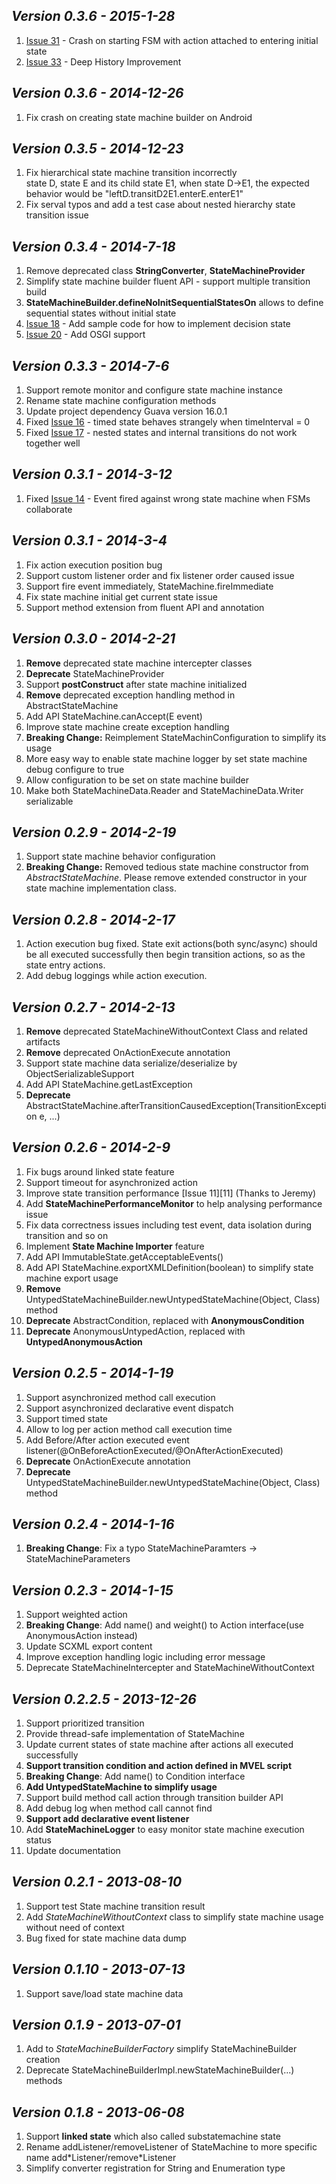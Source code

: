*Version 0.3.6 - 2015-1-28*  
---
1. [Issue 31](https://github.com/hekailiang/squirrel/issues/31) - Crash on starting FSM with action attached to entering initial state
2. [Issue 33](https://github.com/hekailiang/squirrel/issues/33) -  Deep History Improvement 

*Version 0.3.6 - 2014-12-26*  
---
1. Fix crash on creating state machine builder on Android  

*Version 0.3.5 - 2014-12-23*  
---
1. Fix hierarchical state machine transition incorrectly  
		state D, state E and its child state E1, when state D->E1, the expected behavior would be "leftD.transitD2E1.enterE.enterE1"  
2. Fix serval typos and add a test case about nested hierarchy state transition issue  

*Version 0.3.4 - 2014-7-18*
---  
1. Remove deprecated class **StringConverter**, **StateMachineProvider**
2. Simplify state machine builder fluent API - support multiple transition build
3. **StateMachineBuilder.defineNoInitSequentialStatesOn** allows to define sequential states without initial state
4. [Issue 18](https://github.com/hekailiang/squirrel/pull/18) - Add sample code for how to implement decision state
5. [Issue 20](https://github.com/hekailiang/squirrel/pull/20) - Add OSGI support

*Version 0.3.3 - 2014-7-6*
---
1. Support remote monitor and configure state machine instance
2. Rename state machine configuration methods
3. Update project dependency Guava version 16.0.1
4. Fixed [Issue 16](https://github.com/hekailiang/squirrel/issues/16) - timed state behaves strangely when timeInterval = 0
5. Fixed [Issue 17](https://github.com/hekailiang/squirrel/issues/17) - nested states and internal transitions do not work together well


*Version 0.3.1 - 2014-3-12* 
---
1. Fixed [Issue 14](https://github.com/hekailiang/squirrel/issues/14) - Event fired against wrong state machine when FSMs collaborate   

*Version 0.3.1 - 2014-3-4*  
---
1. Fix action execution position bug  
2. Support custom listener order and fix listener order caused issue  
3. Support fire event immediately, StateMachine.fireImmediate  
4. Fix state machine initial get current state issue  
5. Support method extension from fluent API and annotation  

*Version 0.3.0 - 2014-2-21*
---
1. **Remove** deprecated state machine intercepter classes  
2. **Deprecate** StateMachineProvider  
3. Support **postConstruct** after state machine initialized  
4. **Remove** deprecated exception handling method in AbstractStateMachine  
5. Add API StateMachine.canAccept(E event)  
6. Improve state machine create exception handling  
7. **Breaking Change:** Reimplement StateMachinConfiguration to simplify its usage    
8. More easy way to enable state machine logger by set state machine debug configure to true  
9. Allow configuration to be set on state machine builder  
10. Make both StateMachineData.Reader and StateMachineData.Writer serializable  

*Version 0.2.9 - 2014-2-19*
---
1. Support state machine behavior configuration  
2. **Breaking Change:** Removed tedious state machine constructor from *AbstractStateMachine*. Please remove extended constructor in your state machine implementation class.  

*Version 0.2.8 - 2014-2-17*
--- 
1. Action execution bug fixed. State exit actions(both sync/async) should be all executed successfully then begin transition actions, so as the state entry actions.   
2. Add debug loggings while action execution.

*Version 0.2.7 - 2014-2-13*  
---
1. **Remove** deprecated StateMachineWithoutContext Class and related artifacts  
2. **Remove** deprecated OnActionExecute annotation  
3. Support state machine data serialize/deserialize by ObjectSerializableSupport  
4. Add API StateMachine.getLastException  
5. **Deprecate** AbstractStateMachine.afterTransitionCausedException(TransitionException e, ...)  

*Version 0.2.6 - 2014-2-9*  
---
1. Fix bugs around linked state feature  
2. Support timeout for asynchronized action  
3. Improve state transition performance [Issue 11][11] (Thanks to Jeremy)  
4. Add **StateMachinePerformanceMonitor** to help analysing performance issue  
5. Fix data correctness issues including test event, data isolation during transition and so on  
6. Implement **State Machine Importer** feature  
7. Add API ImmutableState.getAcceptableEvents()  
8. Add API StateMachine.exportXMLDefinition(boolean) to simplify state machine export usage   
9. **Remove** UntypedStateMachineBuilder.newUntypedStateMachine(Object, Class) method  
10. **Deprecate** AbstractCondition, replaced with **AnonymousCondition**  
11. **Deprecate** AnonymousUntypedAction, replaced with **UntypedAnonymousAction**  
  
*Version 0.2.5 - 2014-1-19*  
---
1. Support asynchronized method call execution  
2. Support asynchronized declarative event dispatch  
3. Support timed state  
4. Allow to log per action method call execution time  
5. Add Before/After action executed event listener(@OnBeforeActionExecuted/@OnAfterActionExecuted)  
6. **Deprecate** OnActionExecute annotation  
7. **Deprecate** UntypedStateMachineBuilder.newUntypedStateMachine(Object, Class<T>) method  

*Version 0.2.4 - 2014-1-16*  
---
1. **Breaking Change**: Fix a typo StateMachineParamters -> StateMachineParameters  

*Version 0.2.3 - 2014-1-15*  
---
1. Support weighted action  
2. **Breaking Change**: Add name() and weight() to Action interface(use AnonymousAction instead)  
3. Update SCXML export content  
4. Improve exception handling logic including error message  
5. Deprecate StateMachineIntercepter and StateMachineWithoutContext  

*Version 0.2.2.5 - 2013-12-26*  
---
1. Support prioritized transition  
2. Provide thread-safe implementation of StateMachine  
3. Update current states of state machine after actions all executed successfully  
4. **Support transition condition and action defined in MVEL script**  
5. **Breaking Change**: Add name() to Condition interface  
6. **Add UntypedStateMachine to simplify usage**  
7. Support build method call action through transition builder API  
8. Add debug log when method call cannot find  
9. **Support add declarative event listener**  
10. Add **StateMachineLogger** to easy monitor state machine execution status  
11. Update documentation

*Version 0.2.1 - 2013-08-10*  
---
1. Support test State machine transition result  
2. Add *StateMachineWithoutContext* class to simplify state machine usage without need of context  
3. Bug fixed for state machine data dump

*Version 0.1.10 - 2013-07-13*  
---
1. Support save/load state machine data
  
*Version 0.1.9  - 2013-07-01*  
---
1. Add to *StateMachineBuilderFactory* simplify StateMachineBuilder creation  
2. Deprecate StateMachineBuilderImpl.newStateMachineBuilder(...) methods
 
*Version 0.1.8  - 2013-06-08*  
---
1. Support **linked state** which also called substatemachine state  
2. Rename addListener/removeListener of StateMachine to more specific name add\*Listener/remove\*Listener  
3. Simplify converter registration for String and Enumeration type  
 
